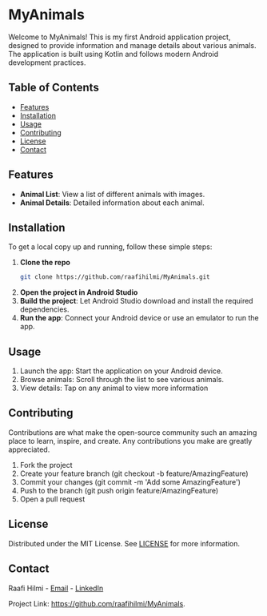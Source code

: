 # MyAnimals

Welcome to MyAnimals! This is my first Android application project, designed to provide information and manage details about various animals. The application is built using Kotlin and follows modern Android development practices.

## Table of Contents

- [Features](#features)
- [Installation](#installation)
- [Usage](#usage)
- [Contributing](#contributing)
- [License](#license)
- [Contact](#contact)

## Features

- **Animal List**: View a list of different animals with images.
- **Animal Details**: Detailed information about each animal.

## Installation

To get a local copy up and running, follow these simple steps:

1. **Clone the repo**
   ```sh
   git clone https://github.com/raafihilmi/MyAnimals.git
2. **Open the project in Android Studio**
3. **Build the project**: Let Android Studio download and install the required dependencies.
4. **Run the app**: Connect your Android device or use an emulator to run the app.

## Usage

1. Launch the app: Start the application on your Android device.
2. Browse animals: Scroll through the list to see various animals.
3. View details: Tap on any animal to view more information

## Contributing
Contributions are what make the open-source community such an amazing place to learn, inspire, and create. Any contributions you make are greatly appreciated.

1. Fork the project
2. Create your feature branch (git checkout -b feature/AmazingFeature)
3. Commit your changes (git commit -m 'Add some AmazingFeature')
4. Push to the branch (git push origin feature/AmazingFeature)
5. Open a pull request

## License
Distributed under the MIT License. See [LICENSE](https://github.com/raafihilmi/MyAnimals/blob/main/LICENSE) for more information.

## Contact
Raafi Hilmi - [Email](mailto:raafihilmi90@gmail.com) - [LinkedIn](https://www.linkedin.com/in/raafi-hilmi)

Project Link: https://github.com/raafihilmi/MyAnimals.
